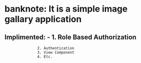 # banknote: It is a simple image gallary application
## Implimented: -  1. Role Based Authorization
                   2. Authentication
                   3. View Component
                   4. Etc.

